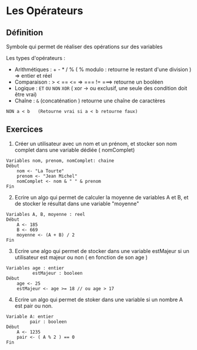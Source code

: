 # Les Opérateurs

## Définition 

Symbole qui permet de réaliser des opérations sur des variables

Les types d'opérateurs : 
- Arithmétiques : + - * / % ( % modulo : retourne le restant d'une division ) => entier et réel
- Comparaison : > <  == <= => === !=   ===> retourne un booléen
- Logique : `ET` `OU` `NON` `XOR`  ( xor -> ou exclusif, une seule des condition doit être vrai)
- Chaîne : `&` (concaténation ) retourne une chaîne de caractères

```
NON a < b   (Retourne vrai si a < b retourne faux)
```

## Exercices

1. Créer un utilisateur avec un nom et un prénom, et stocker son nom complet dans une variable dédiée ( nomComplet)
```
Variables nom, prenom, nomComplet: chaine
Début
    nom <- "La Tourte"
    prenom <- "Jean Michel"
    nomComplet <- nom & " " & prenom
Fin
```

2. Ecrire un algo qui permet de calculer la moyenne de variables A et B, et de stocker le résultat dans une variable "moyenne"
```
Variables A, B, moyenne : reel
Début
    A <- 185
    B <- 669
    moyenne <- (A + B) / 2
Fin
```

3. Ecrire une algo qui permet de stocker dans une variable estMajeur si un utilisateur est majeur ou non ( en fonction de son age )
```
Variables age : entier
          estMajeur : booleen
Début
    age <- 25
    estMajeur <- age >= 18 // ou age > 17
```

4. Ecrire un algo qui permet de stoker dans une variable si un nombre A est pair ou non.
```
Variable A: entier
         pair : booleen
Début
    A <- 1235
    pair <- ( A % 2 ) == 0
Fin
```


